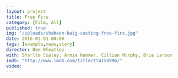 ```yaml
---
layout: project
title: Free Fire
category: [Film, All]
published: true
img: "/uploads/shaheen-baig-casting-free-fire.jpg"
date: 2016-01-01 00:00
tags: [example,news,story]
director: Ben Wheatley 
with: Sharlto Copley, Armie Hammer, Cillian Murphy, Brie Larson 
imdb: "http://www.imdb.com/title/tt4158096/"
video: 
---
```



